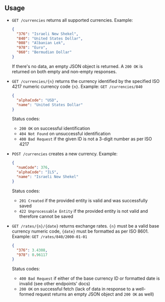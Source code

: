 ## Usage
* `GET /currencies` returns all supported currencies. Example:
  ```json
  {
    "376": "Israeli New Shekel",
    "840": "United States Dollar",
    "008": "Albanian Lek",
    "978": "Euro",
    "060": "Bermudian Dollar"
  }
  ```
  If there's no data, an empty JSON object is returned. A `200 OK` is returned on both empty and non-empty responses.

* `GET /currencies/{n}` returns the currency identified by the specified ISO 4217 numeric currency code `{n}`. 
  Example: `GET /currencies/840`
  ```json
  {
    "alphaCode": "USD",
    "name": "United States Dollar"
  }
  ```
  Status codes:
  * `200 OK` on successful identification
  * `404 Not Found` on unsuccessful identification
  * `400 Bad Request` if the given ID is not a 3-digit number as per ISO 4217

* `POST /currencies` creates a new currency. Example:
  ```json
  {
    "numCode": 376,
    "alphaCode": "ILS",
    "name": "Israeli New Shekel"
  }
  ```
  Status codes:
  * `201 Created` if the provided entity is valid and was successfully saved
  * `422 Unprocessable Entity` if the provided entity is not valid and therefore cannot be saved

* `GET /rates/{n}/{date}` returns exchange rates. `{n}` must be a valid base currency numeric code, `{date}` must be 
  formatted as per ISO 8601. Example: `GET /rates/840/2000-01-01`
  ```json
  {
    "376": 3.4308,
    "978": 0.96117
  }
  ```
  Status codes:
  * `400 Bad Request` if either of the base currency ID or formatted date is invalid (see other endpoints' docs)
  * `200 OK` on successful fetch (lack of data in response to a well-formed request returns an empty JSON object and 
    `200 OK` as well)
